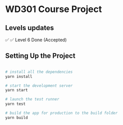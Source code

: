 # WD301 Course Project

## Levels updates

✅ ✅ Level 6 Done (Accepted)

## Setting Up the Project

```bash

# install all the dependencies
yarn install

# start the development server
yarn start

# launch the test runner
yarn test

# build the app for production to the build folder
yarn build

```
